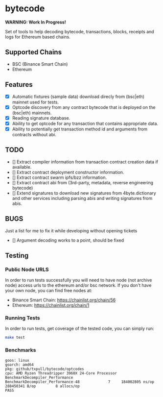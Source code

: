 # bytecode

**WARNING: Work In Progress!**

Set of tools to help decoding bytecode, transactions, blocks, receipts and logs for Ethereum based chains.


## Supported Chains

- BSC (Binance Smart Chain)
- Ethereum

## Features

- [x] Automatic fixtures (sample data) download direcly from (bsc|eth) mainnet used for tests.
- [x] Optcode discovery from any contract bytecode that is deployed on the (bsc|eth) mainnets.
- [x] Reading signature database.
- [x] Ability to get optcode for any transaction that contains appropriate data.
- [x] Ability to potentially get transaction method id and arguments from contracts without abi.

## TODO

- [] Extract compiler information from transaction contract creation data if available.
- [] Extract contract deployment constructor information.
- [] Extract contract swarm ipfs/bzz information.
- [] Extract contract abi from (3rd-party, metadata, reverse engineering bytecode)
- [] Extend signatures to download new signatures from 4byte.dictionary and other services including parsing abis and writing signatures from abis.


## BUGS

Just a list for me to fix it while developing without opening tickets

- [] Argument decoding works to a point, should be fixed

## Testing

### Public Node URLS

In order to run tests successfully you will need to have node (not archive node) access urls to the
ethereum and/or bsc network. If you don't have your own node, you can find free nodes at:

- Binance Smart Chain: https://chainlist.org/chain/56
- Ethereum: https://chainlist.org/chain/1


### Running Tests

In order to run tests, get coverage of the tested code, you can simply run:

```sh
make test
```

### Benchmarks

```
goos: linux
goarch: amd64
pkg: github/txpull/bytecode/optcodes
cpu: AMD Ryzen Threadripper 3960X 24-Core Processor 
BenchmarkDecompiler_Performance
BenchmarkDecompiler_Performance-48    	       7	 184002805 ns/op	288450341 B/op	       8 allocs/op
PASS
```